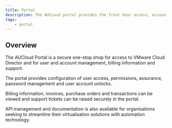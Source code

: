 ```yaml
---
title: Portal
description: The AUCLoud portal provides the front door access, account management to AUCloud's infrastructure services.
tags:
    - portal
---
```


## Overview

The AUCloud Portal is a secure one-stop shop for access to VMware Cloud Director and for user and account management, billing information and support.

The portal provides configuration of user access, permissions, assurance, password management and user account unlocks.

Billing information, invoices, purchase orders and transactions can be viewed and support tickets can be raised securely in the portal.

API management and documentation is also available for organisations seeking to streamline their virtualisation solutions with automation technology.